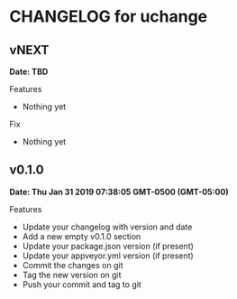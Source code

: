# CHANGELOG for uchange

## vNEXT

**Date: TBD**

Features

- Nothing yet

Fix

- Nothing yet

## v0.1.0

**Date: Thu Jan 31 2019 07:38:05 GMT-0500 (GMT-05:00)**

Features

- Update your changelog with version and date
- Add a new empty v0.1.0 section
- Update your package.json version (if present)
- Update your appveyor.yml version (if present)
- Commit the changes on git
- Tag the new version on git
- Push your commit and tag to git
